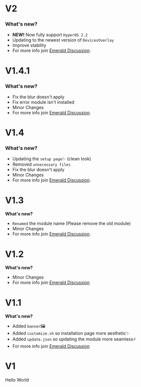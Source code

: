 # V2
### What's new?
- **NEW!** Now fully support `HyperOS 2.2` 
- Updating to the newest version of `DevicesOverlay`
- Improve stability
- For more info join [Emerald Discussion](https://t.me/EmeraldDiscuss).

# V1.4.1
### What's new?
- Fix the blur doesn't apply
- Fix error module isn't installed 
- Minor Changes
- For more info join [Emerald Discussion](https://t.me/EmeraldDiscuss).

# V1.4
### What's new?
- Updating the `setup page`✨  (clean look)
- Removed `unnecessary files`
- Fix the blur doesn't apply
- Minor Changes
- For more info join [Emerald Discussion](https://t.me/EmeraldDiscuss).

# V1.3
**What's new?**
- `Renamed` the module name (Please remove the old module)
- Minor Changes
- For more info join [Emerald Discussion](https://t.me/EmeraldDiscuss).

# V1.2
**What's new?**
- Minor Changes
- For more info join [Emerald Discussion](https://t.me/EmeraldDiscuss)

# V1.1
**What's new?**
- Added `banner`🖼️
- Added `customize.sh` so installation page more aesthetic✨
- Added `update.json` so updating the module more seamless⚡
- For more info join [Emerald Discussion](https://t.me/EmeraldDiscuss)

# V1
Hello World
